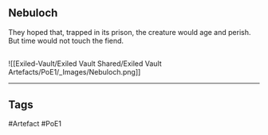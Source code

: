 ## Nebuloch
They hoped that, trapped in its prison,
the creature would age and perish.
But time would not touch the fiend.
##
![[Exiled-Vault/Exiled Vault Shared/Exiled Vault Artefacts/PoE1/_Images/Nebuloch.png]]

---
## Tags
#Artefact
#PoE1